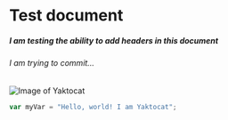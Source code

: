 # Test document
##### I am testing the ability to add headers in this document
###### I am trying to commit...

![Image of Yaktocat](https://octodex.github.com/images/yaktocat.png)

``` javascript
var myVar = "Hello, world! I am Yaktocat";
```
